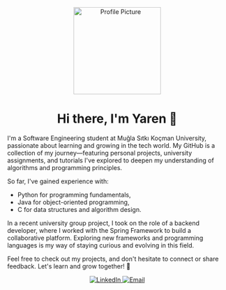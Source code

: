 <div align="center">
  <img src="https://github.com/user-attachments/assets/89ce478b-ec6d-4c0d-b213-b29b21168e24" alt="Profile Picture" width="200">
</div>

<div align="center">
  <h1>Hi there, I'm Yaren 👋</h1>
</div>

I'm a Software Engineering student at Muğla Sıtkı Koçman University, passionate about learning and growing in the tech world. My GitHub is a collection of my journey—featuring personal projects, university assignments, and tutorials I've explored to deepen my understanding of algorithms and programming principles.

So far, I've gained experience with:

- Python for programming fundamentals,  
- Java for object-oriented programming,  
- C for data structures and algorithm design.  

In a recent university group project, I took on the role of a backend developer, where I worked with the Spring Framework to build a collaborative platform. Exploring new frameworks and programming languages is my way of staying curious and evolving in this field.

Feel free to check out my projects, and don't hesitate to connect or share feedback. Let's learn and grow together! 🚀

<div align="center">
  <a href="https://www.linkedin.com/in/yaren-öztekin-287975257/" target="_blank">
    <img src="https://img.shields.io/badge/LinkedIn-0077B5?style=for-the-badge&logo=linkedin&logoColor=white" alt="LinkedIn">
  </a>
  <a href="mailto:yarenoztekin123@gmail.com">
    <img src="https://img.shields.io/badge/Email-D14836?style=for-the-badge&logo=gmail&logoColor=white" alt="Email">
  </a>
</div>
